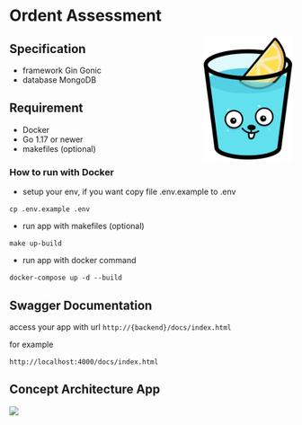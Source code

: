 # Ordent Assessment

<img align="right" width="159px" src="https://raw.githubusercontent.com/gin-gonic/logo/master/color.png">



## Specification

- framework Gin Gonic
- database MongoDB 

## Requirement

- Docker
- Go 1.17 or newer
- makefiles (optional)

### How to run with Docker

- setup your env, if you want copy file .env.example to .env
```
cp .env.example .env
```
- run app with makefiles (optional)
```
make up-build
```
- run app with docker command
```
docker-compose up -d --build
```


## Swagger Documentation

access your app with url `http://{backend}/docs/index.html`

for example
```
http://localhost:4000/docs/index.html
```

## Concept Architecture App

<img src="https://i.ibb.co/JmnQ2Ls/Screen-Shot-2023-06-06-at-23-03-12.png">
